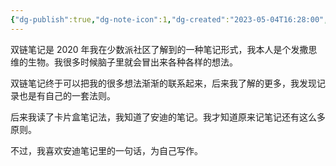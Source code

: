```yaml
---
{"dg-publish":true,"dg-note-icon":1,"dg-created":"2023-05-04T16:28:00","dg-updated":"2024-03-10T16:33:00","tags":["note"],"dg-path":"写作/笔记.md","permalink":"/写作/笔记/","dgPassFrontmatter":true,"noteIcon":1,"created":"2023-05-04T16:28:00","updated":"2024-03-10T16:33:00"}
---
```


双链笔记是 2020 年我在少数派社区了解到的一种笔记形式，我本人是个发撒思维的生物。我很多时候脑子里就会冒出来各种各样的想法。

双链笔记终于可以把我的很多想法渐渐的联系起来，后来我了解的更多，我发现记录也是有自己的一套法则。

后来我读了卡片盒笔记法，我知道了安迪的笔记。我才知道原来记笔记还有这么多原则。

不过，我喜欢安迪笔记里的一句话，为自己写作。
